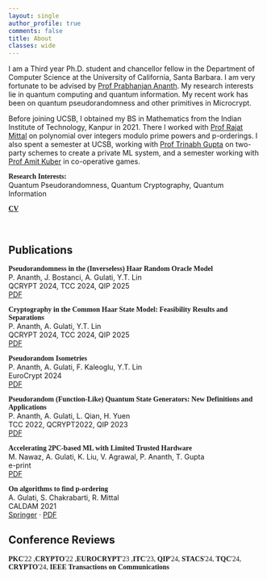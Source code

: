 ```yaml
---
layout: single
author_profile: true
comments: false
title: About
classes: wide
---
```

I am a Third year Ph.D. student and chancellor fellow in the Department of Computer Science at the University of California, Santa Barbara. I am very fortunate to be advised by [Prof Prabhanjan Ananth](https://sites.google.com/site/prabhanjanva/). My research interests lie in quantum computing and quantum information. My recent work has been on quantum pseudorandomness and other primitives in Microcrypt.

Before joining UCSB, I obtained my BS in Mathematics from the Indian Institute of Technology, Kanpur in 2021. There I worked with [Prof Rajat Mittal](https://www.cse.iitk.ac.in/users/rmittal/) on polynomial over integers modulo prime powers and p-orderings. I also spent a semester at UCSB, working with [Prof Trinabh Gupta](https://sites.cs.ucsb.edu/~trinabh/) on two-party schemes to create a private ML system, and a semester working with [Prof Amit Kuber](https://sites.google.com/view/exploring-infinity-within/) in co-operative games.

<span style="font-family: Source Sans Pro;">**Research Interests:**</span><br>Quantum Pseudorandomness, Quantum Cryptography, Quantum Information

<span style="font-family: Source Sans Pro;"><b><!--<i class="far fa-file-pdf" aria-hidden="true"></i> -->[CV](/assets/Resume.pdf)</b></span>

[<i class="fab fa-fw fa-github" aria-hidden="true"></i>](https://github.com/ditttu) &nbsp; [<i class="fab fa-linkedin"></i>](https://www.linkedin.com/in/aditya-gulati-b80a9a15b/) &nbsp; [<i class="fab fa-instagram"></i>](https://scholar.google.com/citations?user=y_atVssAAAAJ&hl=en)

## Publications
<span style="font-family: Source Sans Pro;">**Pseudorandomness in the (Inverseless) Haar Random Oracle Model**</span><br>
P. Ananth, J. Bostanci, A. Gulati, Y.T. Lin <br>
QCRYPT 2024, TCC 2024, QIP 2025 <br>
[PDF](https://eprint.iacr.org/2024/1745.pdf)


<span style="font-family: Source Sans Pro;">**Cryptography in the Common Haar State Model: Feasibility Results and Separations**</span><br>
P. Ananth, A. Gulati, Y.T. Lin <br>
QCRYPT 2024, TCC 2024, QIP 2025 <br>
[PDF](https://eprint.iacr.org/2024/1043.pdf)


<span style="font-family: Source Sans Pro;">**Pseudorandom Isometries**</span><br>
P. Ananth, A. Gulati, F. Kaleoglu, Y.T. Lin <br>
EuroCrypt 2024 <br>
[PDF](https://arxiv.org/pdf/2311.02901.pdf)


<span style="font-family: Source Sans Pro;">**Pseudorandom (Function-Like) Quantum State Generators: New Definitions and Applications**</span><br>
P. Ananth, A. Gulati, L. Qian, H. Yuen <br>
TCC 2022, QCRYPT2022, QIP 2023 <br>
[PDF](https://arxiv.org/pdf/2211.01444.pdf)


<span style="font-family: Source Sans Pro;">**Accelerating 2PC-based ML with Limited Trusted Hardware**</span><br>
M. Nawaz, A. Gulati, K. Liu, V. Agrawal, P. Ananth, T. Gupta <br>
e-print <br>
[PDF](https://arxiv.org/abs/2009.05566)


<span style="font-family: Source Sans Pro;">**On algorithms to find p-ordering**</span><br>
A. Gulati, S. Chakrabarti, R. Mittal <br>
CALDAM 2021 <br>
[Springer](https://link.springer.com/chapter/10.1007/978-3-030-67899-9_27) · [PDF](https://arxiv.org/pdf/2011.10978.pdf)


## Conference Reviews
<span style="font-family: Source Sans Pro;">**PKC**'22 ,**CRYPTO**'22 ,**EUROCRYPT**'23 ,**ITC**'23, **QIP**'24, **STACS**'24, **TQC**'24, **CRYPTO**'24, **IEEE Transactions on Communications**</span>
